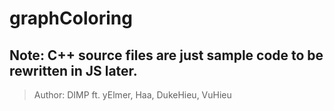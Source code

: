 # graphColoring
## Note: C++ source files are just sample code to be rewritten in JS later.
>
> Author: DIMP ft. yElmer, Haa, DukeHieu, VuHieu
